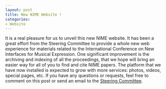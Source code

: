 ```yaml
---
layout: post
title: New NIME Website !
categories: 
- Website
---
```


It is a real pleasure for us to unveil this new NIME website. It has been a great effort from the Steering Committee to provide a whole new web experience for materials related to the International Conference on New Interfaces for Musical Expression. One significant improvement is the archiving and indexing of all the proceedings, that we hope will bring an easier way for all of you to find and cite NIME papers. The platform that we have now installed is expected to grow with more services: photos, videos, special pages, etc. If you have any questions or requests, feel free to comment on this post or send an email to the [Steering Committee](http://www.nime.org/committee/).